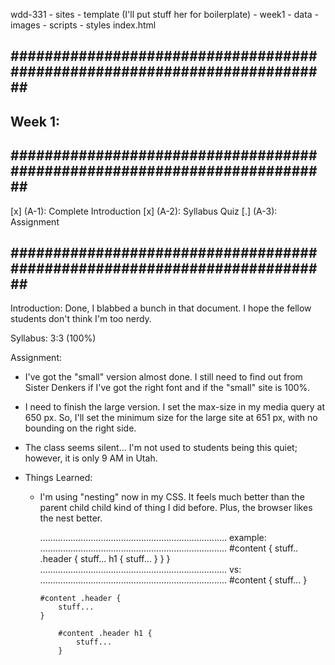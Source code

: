 wdd-331
    - sites
    - template (I'll put stuff her for boilerplate)
    - week1
        - data
        - images
        - scripts
        - styles
        index.html

## ########################################################################## ##
## Week 1:
## ########################################################################## ##
[x] (A-1): Complete Introduction
[x] (A-2): Syllabus Quiz
[.] (A-3): Assignment
## ########################################################################## ##
Introduction: Done, I blabbed a bunch in that document. I hope the fellow 
students don't think I'm too nerdy.

Syllabus: 3:3 (100%)

Assignment:
- I've got the "small" version almost done. I still need to find out from Sister
  Denkers if I've got the right font and if the "small" site is 100%.

- I need to finish the large version. I set the max-size in my media query at
  650 px. So, I'll set the minimum size for the large site at 651 px, with no
  bounding on the right side.

- The class seems silent... I'm not used to students being this quiet; however,
  it is only 9 AM in Utah.

- Things Learned:
    - I'm using "nesting" now in my CSS. It feels much better than the parent 
      child child kind of thing I did before. Plus, the browser likes the nest
      better.

      ..........................................................................
      example:
      ..........................................................................
      #content {
        stuff..
        .header {
            stuff...
            h1 {
                stuff...
            }
        }
      }
      ..........................................................................
      vs:
      ..........................................................................
      #content {
        stuff...
      }

          #content .header {
              stuff...
          }

              #content .header h1 {
                  stuff...
              }